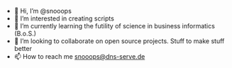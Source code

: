 - 👋 Hi, I’m @snooops
- 👀 I’m interested in creating scripts
- 🌱 I’m currently learning the futility of science in business informatics (B.o.S.)
- 💞️ I’m looking to collaborate on open source projects. Stuff to make stuff better
- 📫 How to reach me snooops@dns-serve.de

<!---
snooops/snooops is a ✨ special ✨ repository because its `README.md` (this file) appears on your GitHub profile.
You can click the Preview link to take a look at your changes.
--->
